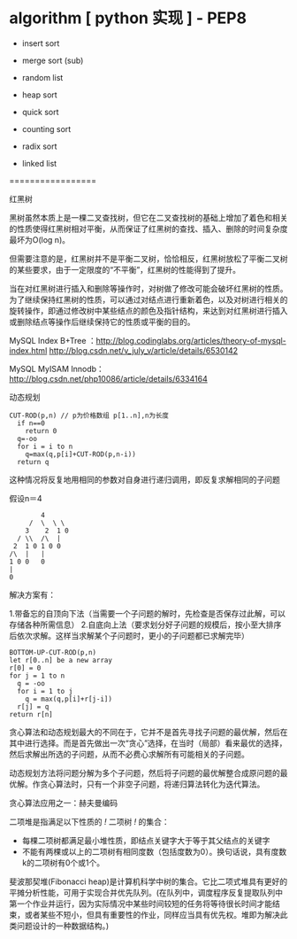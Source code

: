 algorithm [ python 实现 ] - PEP8
=================

 * insert sort 
 * merge sort (sub)
 * random list
 * heap sort
 * quick sort
 * counting sort
 * radix sort

 * linked list

=================

红黑树

黑树虽然本质上是一棵二叉查找树，但它在二叉查找树的基础上增加了着色和相关的性质使得红黑树相对平衡，从而保证了红黑树的查找、插入、删除的时间复杂度最坏为O(log n)。

但需要注意的是，红黑树并不是平衡二叉树，恰恰相反，红黑树放松了平衡二叉树的某些要求，由于一定限度的“不平衡”，红黑树的性能得到了提升。

当在对红黑树进行插入和删除等操作时，对树做了修改可能会破坏红黑树的性质。为了继续保持红黑树的性质，可以通过对结点进行重新着色，以及对树进行相关的旋转操作，即通过修改树中某些结点的颜色及指针结构，来达到对红黑树进行插入或删除结点等操作后继续保持它的性质或平衡的目的。

MySQL Index B+Tree ：http://blog.codinglabs.org/articles/theory-of-mysql-index.html
http://blog.csdn.net/v_july_v/article/details/6530142

MySQL MyISAM Innodb：http://blog.csdn.net/php10086/article/details/6334164

动态规划

```
CUT-ROD(p,n) // p为价格数组 p[1..n],n为长度
  if n==0
    return 0
  q=-oo
  for i = i to n
    q=max(q,p[i]+CUT-ROD(p,n-i))
  return q
```

这种情况将反复地用相同的参数对自身进行递归调用，即反复求解相同的子问题

假设n＝4

```
        4
     /  \  \ \    
    3    2  1 0
  / \\  /\  |  
 2  1 0 1 0 0
/\  |   |
1 0 0   0
|
0
```

解决方案有：

1.带备忘的自顶向下法（当需要一个子问题的解时，先检查是否保存过此解，可以存储各种所需信息）
2.自底向上法（要求划分好子问题的规模后，按小至大排序后依次求解。这样当求解某个子问题时，更小的子问题都已求解完毕）

```
BOTTOM-UP-CUT-ROD(p,n)
let r[0..n] be a new array
r[0] = 0
for j = 1 to n
  q = -oo
  for i = 1 to j
    q = max(q,p[i]+r[j-i])
  r[j] = q
return r[n]
```

贪心算法和动态规划最大的不同在于，它并不是首先寻找子问题的最优解，然后在其中进行选择。而是首先做出一次“贪心”选择，在当时（局部）看来最优的选择，然后求解出所选的子问题，从而不必费心求解所有可能相关的子问题。

动态规划方法将问题分解为多个子问题，然后将子问题的最优解整合成原问题的最优解。作贪心算法时，只有一个非空子问题，将递归算法转化为迭代算法。

贪心算法应用之一：赫夫曼编码

二项堆是指满足以下性质的  *!* 二项树 *!*  的集合：

* 每棵二项树都满足最小堆性质，即结点关键字大于等于其父结点的关键字
* 不能有两棵或以上的二项树有相同度数（包括度数为0）。换句话说，具有度数k的二项树有0个或1个。

斐波那契堆(Fibonacci heap)是计算机科学中树的集合。它比二项式堆具有更好的平摊分析性能，可用于实现合并优先队列。(在队列中，调度程序反复提取队列中第一个作业并运行，因为实际情况中某些时间较短的任务将等待很长时间才能结束，或者某些不短小，但具有重要性的作业，同样应当具有优先权。堆即为解决此类问题设计的一种数据结构。)
